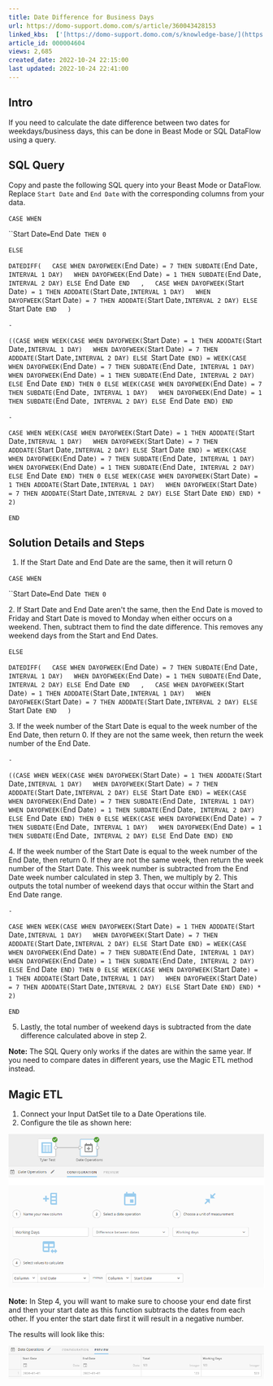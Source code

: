 ```yaml
---
title: Date Difference for Business Days
url: https://domo-support.domo.com/s/article/360043428153
linked_kbs:  ['[https://domo-support.domo.com/s/knowledge-base/](https://domo-support.domo.com/s/knowledge-base/)', '[https://domo-support.domo.com/s/](https://domo-support.domo.com/s/)', '[https://domo-support.domo.com/s/topic/0TO5w000000ZamzGAC](https://domo-support.domo.com/s/topic/0TO5w000000ZamzGAC)', '[https://domo-support.domo.com/s/topic/0TO5w000000ZaoJGAS](https://domo-support.domo.com/s/topic/0TO5w000000ZaoJGAS)', '[https://domo-support.domo.com/s/article/360043428153](https://domo-support.domo.com/s/article/360043428153)', '[https://domo-support.domo.com/s/topic/0TO5w000000ZaoJGAS/transformation-tips-and-tricks](https://domo-support.domo.com/s/topic/0TO5w000000ZaoJGAS/transformation-tips-and-tricks)', '[https://domo-support.domo.com/s/article/360043429933](https://domo-support.domo.com/s/article/360043429933)', '[https://domo-support.domo.com/s/article/360043429953](https://domo-support.domo.com/s/article/360043429953)', '[https://domo-support.domo.com/s/article/360042925494](https://domo-support.domo.com/s/article/360042925494)', '[https://domo-support.domo.com/s/article/360043429913](https://domo-support.domo.com/s/article/360043429913)', '[https://domo-support.domo.com/s/article/4408174643607](https://domo-support.domo.com/s/article/4408174643607)', '[https://domo-support.domo.com/s/login/](https://domo-support.domo.com/s/login/)']
article_id: 000004604
views: 2,685
created_date: 2022-10-24 22:15:00
last updated: 2022-10-24 22:41:00
---
```




Intro
-----


If you need to calculate the date difference between two dates for weekdays/business days, this can be done in Beast Mode or SQL DataFlow using a query.


SQL Query
---------


Copy and paste the following SQL query into your Beast Mode or DataFlow. Replace `Start Date` and `End Date` with the corresponding columns from your data.


`CASE WHEN`


``Start Date` = `End Date` THEN 0`


`ELSE`


`DATEDIFF(  
CASE WHEN DAYOFWEEK(`End Date`) = 7 THEN SUBDATE(`End Date`, INTERVAL 1 DAY)  
WHEN DAYOFWEEK(`End Date`) = 1 THEN SUBDATE(`End Date`, INTERVAL 2 DAY) ELSE `End Date` END  
,  
CASE WHEN DAYOFWEEK(`Start Date`) = 1 THEN ADDDATE(`Start Date`,INTERVAL 1 DAY)  
WHEN DAYOFWEEK(`Start Date`) = 7 THEN ADDDATE(`Start Date`,INTERVAL 2 DAY) ELSE `Start Date` END  
)`


`-`


`((CASE WHEN WEEK(CASE WHEN DAYOFWEEK(`Start Date`) = 1 THEN ADDDATE(`Start Date`,INTERVAL 1 DAY)  
WHEN DAYOFWEEK(`Start Date`) = 7 THEN ADDDATE(`Start Date`,INTERVAL 2 DAY) ELSE `Start Date` END) = WEEK(CASE WHEN DAYOFWEEK(`End Date`) = 7 THEN SUBDATE(`End Date`, INTERVAL 1 DAY)  
WHEN DAYOFWEEK(`End Date`) = 1 THEN SUBDATE(`End Date`, INTERVAL 2 DAY) ELSE `End Date` END) THEN 0 ELSE WEEK(CASE WHEN DAYOFWEEK(`End Date`) = 7 THEN SUBDATE(`End Date`, INTERVAL 1 DAY)  
WHEN DAYOFWEEK(`End Date`) = 1 THEN SUBDATE(`End Date`, INTERVAL 2 DAY) ELSE `End Date` END) END`


  
`-`


`CASE WHEN WEEK(CASE WHEN DAYOFWEEK(`Start Date`) = 1 THEN ADDDATE(`Start Date`,INTERVAL 1 DAY)  
WHEN DAYOFWEEK(`Start Date`) = 7 THEN ADDDATE(`Start Date`,INTERVAL 2 DAY) ELSE `Start Date` END) = WEEK(CASE WHEN DAYOFWEEK(`End Date`) = 7 THEN SUBDATE(`End Date`, INTERVAL 1 DAY)  
WHEN DAYOFWEEK(`End Date`) = 1 THEN SUBDATE(`End Date`, INTERVAL 2 DAY) ELSE `End Date` END) THEN 0 ELSE WEEK(CASE WHEN DAYOFWEEK(`Start Date`) = 1 THEN ADDDATE(`Start Date`,INTERVAL 1 DAY)  
WHEN DAYOFWEEK(`Start Date`) = 7 THEN ADDDATE(`Start Date`,INTERVAL 2 DAY) ELSE `Start Date` END) END) * 2)`


`END`


Solution Details and Steps
--------------------------


1. If the Start Date and End Date are the same, then it will return 0


`CASE WHEN`


``Start Date` = `End Date` THEN 0`


2. If Start Date and End Date aren't the same, then the End Date is moved to Friday and Start Date is moved to Monday when either occurs on a weekend. Then, subtract them to find the date difference. This removes any weekend days from the Start and End Dates.


`ELSE`


`DATEDIFF(  
CASE WHEN DAYOFWEEK(`End Date`) = 7 THEN SUBDATE(`End Date`, INTERVAL 1 DAY)  
WHEN DAYOFWEEK(`End Date`) = 1 THEN SUBDATE(`End Date`, INTERVAL 2 DAY) ELSE `End Date` END  
,  
CASE WHEN DAYOFWEEK(`Start Date`) = 1 THEN ADDDATE(`Start Date`,INTERVAL 1 DAY)  
WHEN DAYOFWEEK(`Start Date`) = 7 THEN ADDDATE(`Start Date`,INTERVAL 2 DAY) ELSE `Start Date` END  
)`


3. If the week number of the Start Date is equal to the week number of the End Date, then return 0. If they are not the same week, then return the week number of the End Date.


`-`


`((CASE WHEN WEEK(CASE WHEN DAYOFWEEK(`Start Date`) = 1 THEN ADDDATE(`Start Date`,INTERVAL 1 DAY)  
WHEN DAYOFWEEK(`Start Date`) = 7 THEN ADDDATE(`Start Date`,INTERVAL 2 DAY) ELSE `Start Date` END) = WEEK(CASE WHEN DAYOFWEEK(`End Date`) = 7 THEN SUBDATE(`End Date`, INTERVAL 1 DAY)  
WHEN DAYOFWEEK(`End Date`) = 1 THEN SUBDATE(`End Date`, INTERVAL 2 DAY) ELSE `End Date` END) THEN 0 ELSE WEEK(CASE WHEN DAYOFWEEK(`End Date`) = 7 THEN SUBDATE(`End Date`, INTERVAL 1 DAY)  
WHEN DAYOFWEEK(`End Date`) = 1 THEN SUBDATE(`End Date`, INTERVAL 2 DAY) ELSE `End Date` END) END`


4. If the week number of the Start Date is equal to the week number of the End Date, then return 0. If they are not the same week, then return the week number of the Start Date. This week number is subtracted from the End Date week number calculated in step 3. Then, we multiply by 2. This outputs the total number of weekend days that occur within the Start and End Date range.


`-`


`CASE WHEN WEEK(CASE WHEN DAYOFWEEK(`Start Date`) = 1 THEN ADDDATE(`Start Date`,INTERVAL 1 DAY)  
WHEN DAYOFWEEK(`Start Date`) = 7 THEN ADDDATE(`Start Date`,INTERVAL 2 DAY) ELSE `Start Date` END) = WEEK(CASE WHEN DAYOFWEEK(`End Date`) = 7 THEN SUBDATE(`End Date`, INTERVAL 1 DAY)  
WHEN DAYOFWEEK(`End Date`) = 1 THEN SUBDATE(`End Date`, INTERVAL 2 DAY) ELSE `End Date` END) THEN 0 ELSE WEEK(CASE WHEN DAYOFWEEK(`Start Date`) = 1 THEN ADDDATE(`Start Date`,INTERVAL 1 DAY)  
WHEN DAYOFWEEK(`Start Date`) = 7 THEN ADDDATE(`Start Date`,INTERVAL 2 DAY) ELSE `Start Date` END) END) * 2)`


`END`


5. Lastly, the total number of weekend days is subtracted from the date difference calculated above in step 2.







**Note:** The SQL Query only works if the dates are within the same year. If you need to compare dates in different years, use the Magic ETL method instead.



Magic ETL
---------


1. Connect your Input DatSet tile to a Date Operations tile.
2. Configure the tile as shown here:  
  
![Date_Operations_Tile.png](Date_Operations_Tile.png)







**Note:** In Step 4, you will want to make sure to choose your end date first and then your start date as this function subtracts the dates from each other. If you enter the start date first it will result in a negative number.



The results will look like this:  
  
![Results.png](Results.png)

